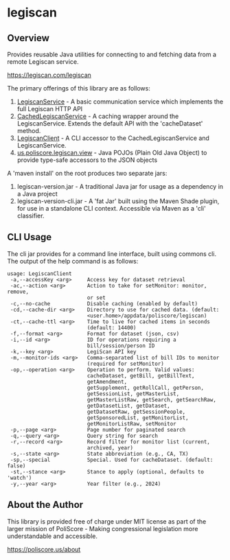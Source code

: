 # legiscan

## Overview

Provides reusable Java utilities for connecting to and fetching data from a remote Legiscan service.

https://legiscan.com/legiscan

The primary offerings of this library are as follows:
1. [LegiscanService](https://github.com/rrowlands/legiscan/blob/main/src/main/java/us/poliscore/legiscan/service/LegiscanService.java) - A basic communication service which implements the full Legiscan HTTP API
2. [CachedLegiscanService](https://github.com/rrowlands/legiscan/blob/main/src/main/java/us/poliscore/legiscan/service/CachedLegiscanService.java) - A caching wrapper around the LegiscanService. Extends the default API with the 'cacheDataset' method.
3. [LegiscanClient](https://github.com/rrowlands/legiscan/blob/main/src/main/java/us/poliscore/legiscan/LegiscanClient.java) - A CLI accessor to the CachedLegiscanService and LegiscanService.
4. [us.poliscore.legiscan.view](https://github.com/rrowlands/legiscan/blob/main/src/main/java/us/poliscore/legiscan/view) - Java POJOs (Plain Old Java Object) to provide type-safe accessors to the JSON objects

A 'maven install' on the root produces two separate jars:
1. legiscan-version.jar - A traditional Java jar for usage as a dependency in a Java project
2. legiscan-version-cli.jar - A 'fat Jar' built using the Maven Shade plugin, for use in a standalone CLI context. Accessible via Maven as a 'cli' classifier.

## CLI Usage

The cli jar provides for a command line interface, built using commons cli. The output of the help command is as follows:
```
usage: LegiscanClient
 -a,--accessKey <arg>     Access key for dataset retrieval
 -ac,--action <arg>       Action to take for setMonitor: monitor, remove,
                          or set
 -c,--no-cache            Disable caching (enabled by default)
 -cd,--cache-dir <arg>    Directory to use for cached data. (default:
                          <user.home>/appdata/poliscore/legiscan)
 -ct,--cache-ttl <arg>    Time to live for cached items in seconds
                          (default: 14400)
 -f,--format <arg>        Format for dataset (json, csv)
 -i,--id <arg>            ID for operations requiring a
                          bill/session/person ID
 -k,--key <arg>           LegiScan API key
 -m,--monitor-ids <arg>   Comma-separated list of bill IDs to monitor
                          (required for setMonitor)
 -op,--operation <arg>    Operation to perform. Valid values:
                          cacheDataset, getBill, getBillText,
                          getAmendment,
                          getSupplement, getRollCall, getPerson,
                          getSessionList, getMasterList,
                          getMasterListRaw, getSearch, getSearchRaw,
                          getDatasetList, getDataset,
                          getDatasetRaw, getSessionPeople,
                          getSponsoredList, getMonitorList,
                          getMonitorListRaw, setMonitor
 -p,--page <arg>          Page number for paginated search
 -q,--query <arg>         Query string for search
 -r,--record <arg>        Record filter for monitor list (current,
                          archived, year)
 -s,--state <arg>         State abbreviation (e.g., CA, TX)
 -sp,--special            Special. Used for cacheDataset. (default: false)
 -st,--stance <arg>       Stance to apply (optional, defaults to 'watch')
 -y,--year <arg>          Year filter (e.g., 2024)
```


## About the Author

This library is provided free of charge under MIT license as part of the larger mission of PoliScore - Making congressional legislation more understandable and accessible.

https://poliscore.us/about
